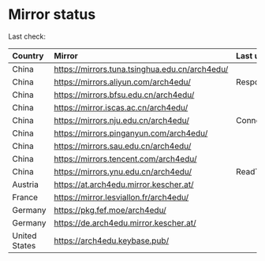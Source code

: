 <script src="./time.js"></script>
# Mirror status
Last check: <script type="text/javascript">localize(1666136065.9986901);</script>

|Country|Mirror|Last update|
|:------|:-----|:----------|
|China|https://mirrors.tuna.tsinghua.edu.cn/arch4edu/|<script type="text/javascript">localize(1666077043);</script>|
|China|https://mirrors.aliyun.com/arch4edu/|Response 404|
|China|https://mirrors.bfsu.edu.cn/arch4edu/|<script type="text/javascript">localize(1666120708);</script>|
|China|https://mirror.iscas.ac.cn/arch4edu/|<script type="text/javascript">localize(1666120708);</script>|
|China|https://mirrors.nju.edu.cn/arch4edu/|ConnectTimeout|
|China|https://mirrors.pinganyun.com/arch4edu/|<script type="text/javascript">localize(1666077043);</script>|
|China|https://mirrors.sau.edu.cn/arch4edu/|<script type="text/javascript">localize(1650446957);</script>|
|China|https://mirrors.tencent.com/arch4edu/|<script type="text/javascript">localize(1666120708);</script>|
|China|https://mirrors.ynu.edu.cn/arch4edu/|ReadTimeout|
|Austria|https://at.arch4edu.mirror.kescher.at/|<script type="text/javascript">localize(1666120708);</script>|
|France|https://mirror.lesviallon.fr/arch4edu/|<script type="text/javascript">localize(1666077043);</script>|
|Germany|https://pkg.fef.moe/arch4edu/|<script type="text/javascript">localize(1666120708);</script>|
|Germany|https://de.arch4edu.mirror.kescher.at/|<script type="text/javascript">localize(1666120708);</script>|
|United States|https://arch4edu.keybase.pub/|<script type="text/javascript">localize(1666077043);</script>|

<script src="./tablefilter/tablefilter.js"></script>
<script src="./table.js"></script>